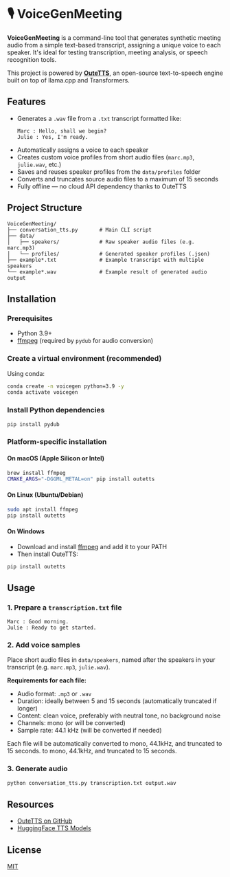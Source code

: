 # 🎙️ VoiceGenMeeting

**VoiceGenMeeting** is a command-line tool that generates synthetic meeting audio from a simple text-based transcript, assigning a unique voice to each speaker. It's ideal for testing transcription, meeting analysis, or speech recognition tools.

This project is powered by [**OuteTTS**](https://github.com/edwko/OuteTTS), an open-source text-to-speech engine built on top of llama.cpp and Transformers.


## Features

- Generates a `.wav` file from a `.txt` transcript formatted like:
  ```
  Marc : Hello, shall we begin?
  Julie : Yes, I'm ready.
  ```
- Automatically assigns a voice to each speaker
- Creates custom voice profiles from short audio files (`marc.mp3`, `julie.wav`, etc.)
- Saves and reuses speaker profiles from the `data/profiles` folder
- Converts and truncates source audio files to a maximum of 15 seconds
- Fully offline — no cloud API dependency thanks to OuteTTS


## Project Structure

```
VoiceGenMeeting/
├── conversation_tts.py       # Main CLI script
├── data/
│   ├── speakers/             # Raw speaker audio files (e.g. marc.mp3)
│   └── profiles/             # Generated speaker profiles (.json)
├── example*.txt              # Example transcript with multiple speakers
└── example*.wav              # Example result of generated audio output
```


## Installation

### Prerequisites
- Python 3.9+
- [ffmpeg](https://ffmpeg.org/) (required by `pydub` for audio conversion)

### Create a virtual environment (recommended)
Using conda:
```bash
conda create -n voicegen python=3.9 -y
conda activate voicegen
```

### Install Python dependencies
```bash
pip install pydub
```

### Platform-specific installation

#### On macOS (Apple Silicon or Intel)
```bash
brew install ffmpeg
CMAKE_ARGS="-DGGML_METAL=on" pip install outetts
```

#### On Linux (Ubuntu/Debian)
```bash
sudo apt install ffmpeg
pip install outetts
```

#### On Windows
- Download and install [ffmpeg](https://ffmpeg.org/download.html) and add it to your PATH
- Then install OuteTTS:
```bash
pip install outetts
```


## Usage

### 1. Prepare a `transcription.txt` file
```text
Marc : Good morning.
Julie : Ready to get started.
```

### 2. Add voice samples
Place short audio files in `data/speakers`, named after the speakers in your transcript (e.g. `marc.mp3`, `julie.wav`).

**Requirements for each file:**
- Audio format: `.mp3` or `.wav`
- Duration: ideally between 5 and 15 seconds (automatically truncated if longer)
- Content: clean voice, preferably with neutral tone, no background noise
- Channels: mono (or will be converted)
- Sample rate: 44.1 kHz (will be converted if needed)

Each file will be automatically converted to mono, 44.1kHz, and truncated to 15 seconds. to mono, 44.1kHz, and truncated to 15 seconds.

### 3. Generate audio
```bash
python conversation_tts.py transcription.txt output.wav
```


## Resources
- [OuteTTS on GitHub](https://github.com/edwko/OuteTTS)
- [HuggingFace TTS Models](https://huggingface.co/models?pipeline_tag=text-to-speech)


## License
[MIT](LICENSE)
